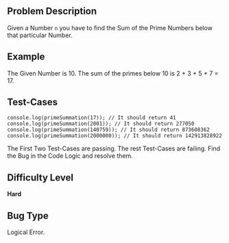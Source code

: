 ## Problem Description

Given a Number `n` you have to find the Sum of the Prime Numbers below that particular Number. 

## Example

The Given Number is 10. The sum of the primes below 10 is 2 + 3 + 5 + 7 = 17.

## Test-Cases 

```
console.log(primeSummation(17)); // It should return 41
console.log(primeSummation(2001)); // It should return 277050
console.log(primeSummation(140759)); // It should return 873608362
console.log(primeSummation(2000000)); // It should return 142913828922
```

The First Two Test-Cases are passing. The rest Test-Cases are failing. Find the Bug in the Code Logic and resolve them. 

## Difficulty Level 

<b>Hard</b>

## Bug Type 

Logical Error.
